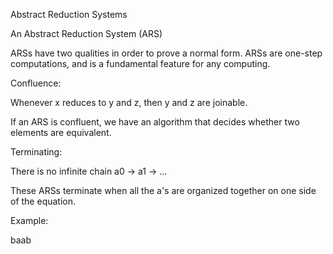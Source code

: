 Abstract Reduction Systems

An Abstract Reduction System (ARS) 

ARSs have two qualities in order to prove a normal form. ARSs are one-step computations, and is a fundamental feature for any computing. 

Confluence:

Whenever x reduces to y and z, then y and z are joinable.

If an ARS is confluent, we have an algorithm that decides whether two elements are equivalent.

Terminating:

There is no infinite chain a0 -> a1 -> ...

These ARSs terminate when all the a's are organized together on one side of the equation.

Example:

baab
